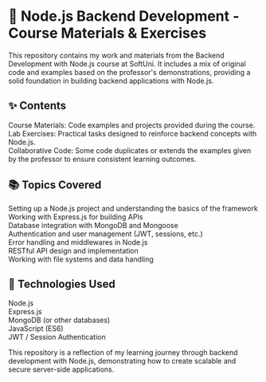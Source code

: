 # 📘 Node.js Backend Development - Course Materials & Exercises

This repository contains my work and materials from the Backend Development with Node.js course at SoftUni. It includes a mix of original code and examples based on the professor's demonstrations, providing a solid foundation in building backend applications with Node.js.

## ✨ Contents
Course Materials: Code examples and projects provided during the course.<br>
Lab Exercises: Practical tasks designed to reinforce backend concepts with Node.js.<br>
Collaborative Code: Some code duplicates or extends the examples given by the professor to ensure consistent learning outcomes.

## 📚 Topics Covered
Setting up a Node.js project and understanding the basics of the framework<br>
Working with Express.js for building APIs<br>
Database integration with MongoDB and Mongoose<br>
Authentication and user management (JWT, sessions, etc.)<br>
Error handling and middlewares in Node.js<br>
RESTful API design and implementation<br>
Working with file systems and data handling

## 🚀 Technologies Used
Node.js <br>
Express.js<br>
MongoDB (or other databases)<br>
JavaScript (ES6)<br>
JWT / Session Authentication

This repository is a reflection of my learning journey through backend development with Node.js, demonstrating how to create scalable and secure server-side applications.
